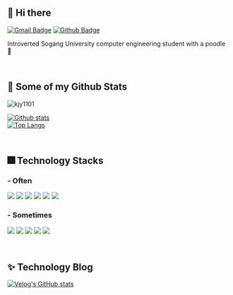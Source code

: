 ## 👋 Hi there
[![Gmail Badge](https://img.shields.io/badge/-kjyeon1101@gmail.com-c14438?style=flat&logo=Gmail&logoColor=white&link=mailto:kjyeon1101@gmail.com)](mailto:kjyeon1101@gmail.com) [![Github Badge](https://img.shields.io/badge/-kjy1101-grey?style=flat&logo=github&logoColor=white&link=https://github.com/kjy1101/)](https://www.github.com/kjy1101/) <p align='left'>Introverted Sogang University computer engineering student with a poodle 🐶</p>

<br>

## 🎇 Some of my Github Stats
<p align=left> <img src=https://komarev.com/ghpvc/?username=kjy1101 alt=kjy1101 /> </p>

[![Github stats](https://github-readme-stats.vercel.app/api?username=kjy1101&show_icons=true&include_all_commits=true)](https://github.com/kjy1101/github-readme-stats)
<br>
[![Top Langs](https://github-readme-stats.vercel.app/api/top-langs/?username=kjy1101&layout=compact&langs_count=10&hide=Perl,Makefile)](https://github.com/kjy1101/github-readme-stats)

<br>

## 🎆 Technology Stacks
### - Often
<p>
<img src="https://img.shields.io/badge/Python-3776AB?style=flat-square&logo=Python&logoColor=white"/>
<img src="https://img.shields.io/badge/C-A8B9CC?style=flat-square&logo=C&logoColor=black"/>
<img src="https://img.shields.io/badge/Django-092E20?style=flat-square&logo=Django&logoColor=white"/>
<img src="https://img.shields.io/badge/Visual Studio-5C2D91?style=flat-square&logo=Visual Studio&logoColor=white"/>
<img src="https://img.shields.io/badge/Visual Studio Code-007ACC?style=flat-square&logo=Visual Studio Code&logoColor=white"/>
<img src="https://img.shields.io/badge/Linux-FCC624?style=flat-square&logo=Linux&logoColor=black"/>
</p>

### - Sometimes
<p>
<img src="https://img.shields.io/badge/HTML5-E34F26?style=flat-square&logo=HTML5&logoColor=white"/>
<img src="https://img.shields.io/badge/CSS3-1572B6?style=flat-square&logo=CSS3&logoColor=white"/>
<img src="https://img.shields.io/badge/JavaScript-F7DF1E?style=flat-square&logo=JavaScript&logoColor=black"/>
<img src="https://img.shields.io/badge/Java-007396?style=flat-square&logo=Java&logoColor=white"/>
<img src="https://img.shields.io/badge/C++-00599C?style=flat-square&logo=C++&logoColor=white"/>
</p>

<br>

## ✨ Technology Blog
[![Velog's GitHub stats](https://velog-readme-stats.vercel.app/api?name=kjyeon1101)](https://velog.io/@kjyeon1101)

<br>

<!--![Footer](https://capsule-render.vercel.app/api?type=waving&color=auto&height=200&section=footer)-->
